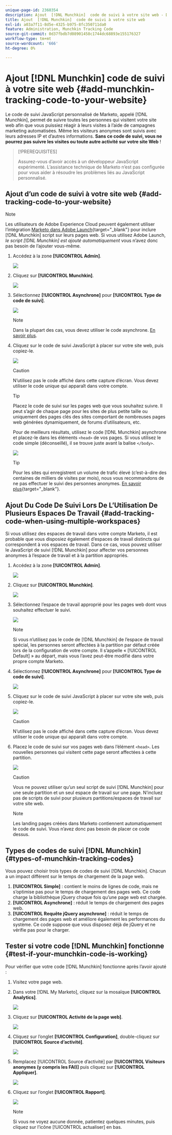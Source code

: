 ```yaml
---
unique-page-id: 2360354
description: Ajout  [!DNL Munchkin]  code de suivi à votre site web - Documents Marketo - Documentation du produit
title: Ajout  [!DNL Munchkin]  code de suivi à votre site web
exl-id: a03a7f11-8d5e-4325-b975-8fc350711da0
feature: Administration, Munchkin Tracking Code
source-git-commit: 0d37fbdb7d08901458c1744dc68893e155176327
workflow-type: tm+mt
source-wordcount: '666'
ht-degree: 0%

---
```


# Ajout [!DNL Munchkin] code de suivi à votre site web {#add-munchkin-tracking-code-to-your-website}

Le code de suivi JavaScript personnalisé de Marketo, appelé [!DNL Munchkin], permet de suivre toutes les personnes qui visitent votre site web afin que vous puissiez réagir à leurs visites à l’aide de campagnes marketing automatisées. Même les visiteurs anonymes sont suivis avec leurs adresses IP et d’autres informations. **Sans ce code de suivi, vous ne pourrez pas suivre les visites ou toute autre activité sur votre site Web** !

>[!PREREQUISITES]
>
>Assurez-vous d’avoir accès à un développeur JavaScript expérimenté. L’assistance technique de Marketo n’est pas configurée pour vous aider à résoudre les problèmes liés au JavaScript personnalisé.

## Ajout d’un code de suivi à votre site web {#add-tracking-code-to-your-website}

>[!NOTE]
>
>Les utilisateurs de Adobe Experience Cloud peuvent également utiliser l’intégration [Marketo dans Adobe Launch](https://exchange.adobe.com/apps/ec/100223/adobe-launch-core-extension){target="_blank"} pour inclure [!DNL Munchkin] script sur leurs pages web. Si vous utilisez Adobe Launch, _le script [!DNL Munchkin] est ajouté automatiquement_ vous n’avez donc pas besoin de l’ajouter vous-même.

1. Accédez à la zone **[!UICONTROL Admin]**.

   ![](assets/add-munchkin-tracking-code-to-your-website-1.png)

1. Cliquez sur **[!UICONTROL Munchkin]**.

   ![](assets/add-munchkin-tracking-code-to-your-website-2.png)

1. Sélectionnez **[!UICONTROL Asynchrone]** pour **[!UICONTROL Type de code de suivi]**.

   ![](assets/add-munchkin-tracking-code-to-your-website-3.png)

   >[!NOTE]
   >
   >Dans la plupart des cas, vous devez utiliser le code asynchrone. [En savoir plus](#types-of-munchkin-tracking-codes).

1. Cliquez sur le code de suivi JavaScript à placer sur votre site web, puis copiez-le.

   ![](assets/add-munchkin-tracking-code-to-your-website-4.png)

   >[!CAUTION]
   >
   >N’utilisez pas le code affiché dans cette capture d’écran. Vous devez utiliser le code unique qui apparaît dans votre compte.

   >[!TIP]
   >
   >Placez le code de suivi sur les pages web que vous souhaitez suivre. Il peut s’agir de chaque page pour les sites de plus petite taille ou uniquement des pages clés des sites comportant de nombreuses pages web générées dynamiquement, de forums d’utilisateurs, etc.

   Pour de meilleurs résultats, utilisez le code [!DNL Munchkin] asynchrone et placez-le dans les éléments `<head>` de vos pages. Si vous utilisez le code simple (déconseillé), il se trouve juste avant la balise `</body>`.

   ![](assets/add-munchkin-tracking-code-to-your-website-5.png)

   >[!TIP]
   >
   >Pour les sites qui enregistrent un volume de trafic élevé (c’est-à-dire des centaines de milliers de visites par mois), nous vous recommandons de ne pas effectuer le suivi des personnes anonymes. [En savoir plus](https://experienceleague.adobe.com/fr/docs/marketo-developer/marketo/javascriptapi/leadtracking/lead-tracking){target="_blank"}.

## Ajout Du Code De Suivi Lors De L’Utilisation De Plusieurs Espaces De Travail {#add-tracking-code-when-using-multiple-workspaces}

Si vous utilisez des espaces de travail dans votre compte Marketo, il est probable que vous disposiez également d’espaces de travail distincts qui correspondent à vos espaces de travail. Dans ce cas, vous pouvez utiliser le JavaScript de suivi [!DNL Munchkin] pour affecter vos personnes anonymes à l’espace de travail et à la partition appropriés.

1. Accédez à la zone **[!UICONTROL Admin]**.

   ![](assets/add-munchkin-tracking-code-to-your-website-6.png)

1. Cliquez sur **[!UICONTROL Munchkin]**.

   ![](assets/add-munchkin-tracking-code-to-your-website-7.png)

1. Sélectionnez l’espace de travail approprié pour les pages web dont vous souhaitez effectuer le suivi.

   ![](assets/add-munchkin-tracking-code-to-your-website-8.png)

   >[!NOTE]
   >
   >Si vous n’utilisez pas le code de [!DNL Munchkin] de l’espace de travail spécial, les personnes seront affectées à la partition par défaut créée lors de la configuration de votre compte. Il s’appelle « [!UICONTROL Default] » au départ, mais vous l’avez peut-être modifié dans votre propre compte Marketo.

1. Sélectionnez **[!UICONTROL Asynchrone]** pour **[!UICONTROL Type de code de suivi]**.

   ![](assets/add-munchkin-tracking-code-to-your-website-9.png)

1. Cliquez sur le code de suivi JavaScript à placer sur votre site web, puis copiez-le.

   ![](assets/add-munchkin-tracking-code-to-your-website-10.png)

   >[!CAUTION]
   >
   >N’utilisez pas le code affiché dans cette capture d’écran. Vous devez utiliser le code unique qui apparaît dans votre compte.

1. Placez le code de suivi sur vos pages web dans l’élément `<head>`. Les nouvelles personnes qui visitent cette page seront affectées à cette partition.

   ![](assets/add-munchkin-tracking-code-to-your-website-11.png)

   >[!CAUTION]
   >
   >Vous ne pouvez utiliser qu’un seul script de suivi [!DNL Munchkin] pour une seule partition et un seul espace de travail sur une page. N’incluez pas de scripts de suivi pour plusieurs partitions/espaces de travail sur votre site web.

   >[!NOTE]
   >
   >Les landing pages créées dans Marketo contiennent automatiquement le code de suivi. Vous n’avez donc pas besoin de placer ce code dessus.

## Types de codes de suivi [!DNL Munchkin] {#types-of-munchkin-tracking-codes}

Vous pouvez choisir trois types de codes de suivi [!DNL Munchkin]. Chacun a un impact différent sur le temps de chargement de la page web.

1. **[!UICONTROL Simple]** : contient le moins de lignes de code, mais ne s’optimise pas pour le temps de chargement des pages web. Ce code charge la bibliothèque jQuery chaque fois qu’une page web est chargée.
1. **[!UICONTROL Asynchrone]** : réduit le temps de chargement des pages web.
1. **[!UICONTROL Requête jQuery asynchrone]** : réduit le temps de chargement des pages web et améliore également les performances du système. Ce code suppose que vous disposez déjà de jQuery et ne vérifie pas pour le charger.

## Tester si votre code [!DNL Munchkin] fonctionne {#test-if-your-munchkin-code-is-working}

Pour vérifier que votre code [!DNL Munchkin] fonctionne après l’avoir ajouté :

1. Visitez votre page web.

1. Dans votre [!DNL My Marketo], cliquez sur la mosaïque **[!UICONTROL Analytics]**.

   ![](assets/add-munchkin-tracking-code-to-your-website-12.png)

1. Cliquez sur **[!UICONTROL Activité de la page web]**.

   ![](assets/add-munchkin-tracking-code-to-your-website-13.png)

1. Cliquez sur l’onglet **[!UICONTROL Configuration]**, double-cliquez sur **[!UICONTROL Source d’activité]**.

   ![](assets/add-munchkin-tracking-code-to-your-website-14.png)

1. Remplacez [!UICONTROL Source d’activité] par **[!UICONTROL Visiteurs anonymes (y compris les FAI)]** puis cliquez sur **[!UICONTROL Appliquer]**.

   ![](assets/add-munchkin-tracking-code-to-your-website-15.png)

1. Cliquez sur l’onglet **[!UICONTROL Rapport]**.

   ![](assets/add-munchkin-tracking-code-to-your-website-16.png)

   >[!NOTE]
   >
   >Si vous ne voyez aucune donnée, patientez quelques minutes, puis cliquez sur l’icône [!UICONTROL actualiser] en bas.

